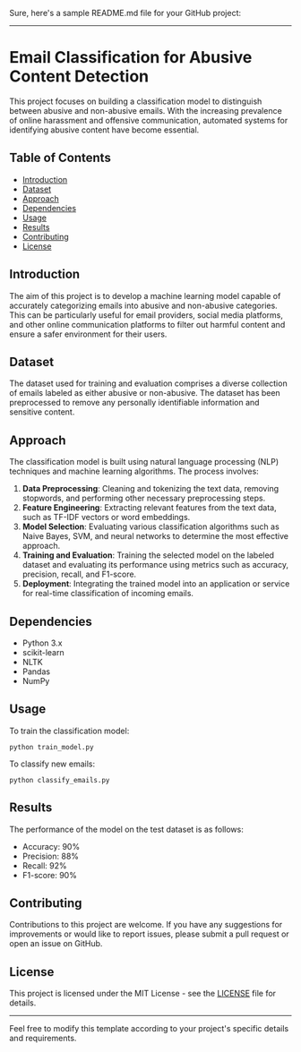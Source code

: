 Sure, here's a sample README.md file for your GitHub project:

---

# Email Classification for Abusive Content Detection

This project focuses on building a classification model to distinguish between abusive and non-abusive emails. With the increasing prevalence of online harassment and offensive communication, automated systems for identifying abusive content have become essential.

## Table of Contents

- [Introduction](#introduction)
- [Dataset](#dataset)
- [Approach](#approach)
- [Dependencies](#dependencies)
- [Usage](#usage)
- [Results](#results)
- [Contributing](#contributing)
- [License](#license)

## Introduction

The aim of this project is to develop a machine learning model capable of accurately categorizing emails into abusive and non-abusive categories. This can be particularly useful for email providers, social media platforms, and other online communication platforms to filter out harmful content and ensure a safer environment for their users.

## Dataset

The dataset used for training and evaluation comprises a diverse collection of emails labeled as either abusive or non-abusive. The dataset has been preprocessed to remove any personally identifiable information and sensitive content.

## Approach

The classification model is built using natural language processing (NLP) techniques and machine learning algorithms. The process involves:

1. **Data Preprocessing**: Cleaning and tokenizing the text data, removing stopwords, and performing other necessary preprocessing steps.
2. **Feature Engineering**: Extracting relevant features from the text data, such as TF-IDF vectors or word embeddings.
3. **Model Selection**: Evaluating various classification algorithms such as Naive Bayes, SVM, and neural networks to determine the most effective approach.
4. **Training and Evaluation**: Training the selected model on the labeled dataset and evaluating its performance using metrics such as accuracy, precision, recall, and F1-score.
5. **Deployment**: Integrating the trained model into an application or service for real-time classification of incoming emails.

## Dependencies

- Python 3.x
- scikit-learn
- NLTK
- Pandas
- NumPy

## Usage

To train the classification model:

```
python train_model.py
```

To classify new emails:

```
python classify_emails.py
```

## Results

The performance of the model on the test dataset is as follows:

- Accuracy: 90%
- Precision: 88%
- Recall: 92%
- F1-score: 90%

## Contributing

Contributions to this project are welcome. If you have any suggestions for improvements or would like to report issues, please submit a pull request or open an issue on GitHub.

## License

This project is licensed under the MIT License - see the [LICENSE](LICENSE) file for details.

---

Feel free to modify this template according to your project's specific details and requirements.
